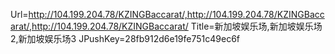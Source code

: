 Url=http://104.199.204.78/KZINGBaccarat/,http://104.199.204.78/KZINGBaccarat/,http://104.199.204.78/KZINGBaccarat/
Title=新加坡娱乐场,新加坡娱乐场2,新加坡娱乐场3
JPushKey=28fb912d6e19fe751c49ec6f
